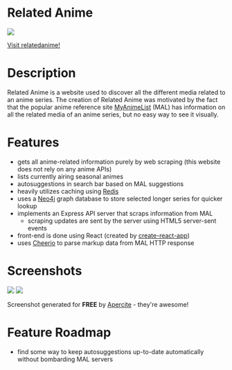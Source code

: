 # Related Anime
<img src="https://aprc.it/api/1200x630/http://relatedanime.com/">

[Visit relatedanime!](http://www.relatedanime.com/)

# Description
Related Anime is a website used to discover all the different media related to an anime series.
The creation of Related Anime was motivated by the fact that the popular anime reference site [MyAnimeList](https://myanimelist.net/) (MAL) has information on all the related media of an anime series, but no easy way to see it visually.

# Features
- gets all anime-related information purely by web scraping (this website does not rely on any anime APIs)
- lists currently airing seasonal animes
- autosuggestions in search bar based on MAL suggestions
- heavily utilizes caching using [Redis](https://redis.io/)
- uses a [Neo4j](https://neo4j.com/) graph database to store selected longer series for quicker lookup
- implements an Express API server that scraps information from MAL
  - scraping updates are sent by the server using HTML5 server-sent events
- front-end is done using React (created by [create-react-app](https://github.com/facebookincubator/create-react-app))
- uses [Cheerio](https://github.com/cheeriojs/cheerio) to parse markup data from MAL HTTP response

# Screenshots
<img src="https://aprc.it/api/1200x630/http://www.relatedanime.com/anime/9253"> 
<img src="https://aprc.it/api/1200x630/http://www.relatedanime.com/anime/527"> 

Screenshot generated for **FREE** by [Apercite](ttps://apercite.fr/en/) - they're awesome!

# Feature Roadmap
- find some way to keep autosuggestions up-to-date automatically without bombarding MAL servers

